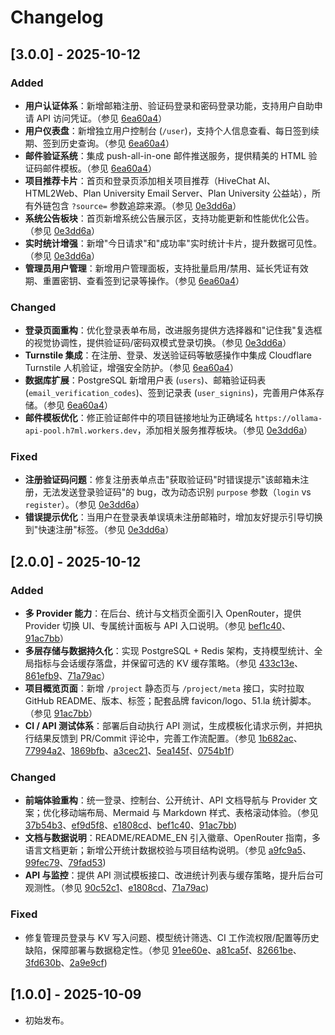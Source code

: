 # Changelog

## [3.0.0] - 2025-10-12

### Added
- **用户认证体系**：新增邮箱注册、验证码登录和密码登录功能，支持用户自助申请 API 访问凭证。（参见 [6ea60a4](https://github.com/dext7r/ollama-api-pool/commit/6ea60a4)）
- **用户仪表盘**：新增独立用户控制台 (`/user`)，支持个人信息查看、每日签到续期、签到历史查询。（参见 [6ea60a4](https://github.com/dext7r/ollama-api-pool/commit/6ea60a4)）
- **邮件验证系统**：集成 push-all-in-one 邮件推送服务，提供精美的 HTML 验证码邮件模板。（参见 [6ea60a4](https://github.com/dext7r/ollama-api-pool/commit/6ea60a4)）
- **项目推荐卡片**：首页和登录页添加相关项目推荐（HiveChat AI、HTML2Web、Plan University Email Server、Plan University 公益站），所有外链包含 `?source=` 参数追踪来源。（参见 [0e3dd6a](https://github.com/dext7r/ollama-api-pool/commit/0e3dd6a)）
- **系统公告板块**：首页新增系统公告展示区，支持功能更新和性能优化公告。（参见 [0e3dd6a](https://github.com/dext7r/ollama-api-pool/commit/0e3dd6a)）
- **实时统计增强**：新增"今日请求"和"成功率"实时统计卡片，提升数据可见性。（参见 [0e3dd6a](https://github.com/dext7r/ollama-api-pool/commit/0e3dd6a)）
- **管理员用户管理**：新增用户管理面板，支持批量启用/禁用、延长凭证有效期、重置密钥、查看签到记录等操作。（参见 [6ea60a4](https://github.com/dext7r/ollama-api-pool/commit/6ea60a4)）

### Changed
- **登录页面重构**：优化登录表单布局，改进服务提供方选择器和"记住我"复选框的视觉协调性，提供验证码/密码双模式登录切换。（参见 [0e3dd6a](https://github.com/dext7r/ollama-api-pool/commit/0e3dd6a)）
- **Turnstile 集成**：在注册、登录、发送验证码等敏感操作中集成 Cloudflare Turnstile 人机验证，增强安全防护。（参见 [6ea60a4](https://github.com/dext7r/ollama-api-pool/commit/6ea60a4)）
- **数据库扩展**：PostgreSQL 新增用户表 (`users`)、邮箱验证码表 (`email_verification_codes`)、签到记录表 (`user_signins`)，完善用户体系存储。（参见 [6ea60a4](https://github.com/dext7r/ollama-api-pool/commit/6ea60a4)）
- **邮件模板优化**：修正验证邮件中的项目链接地址为正确域名 `https://ollama-api-pool.h7ml.workers.dev`，添加相关服务推荐板块。（参见 [0e3dd6a](https://github.com/dext7r/ollama-api-pool/commit/0e3dd6a)）

### Fixed
- **注册验证码问题**：修复注册表单点击"获取验证码"时错误提示"该邮箱未注册，无法发送登录验证码"的 bug，改为动态识别 `purpose` 参数（`login` vs `register`）。（参见 [0e3dd6a](https://github.com/dext7r/ollama-api-pool/commit/0e3dd6a)）
- **错误提示优化**：当用户在登录表单误填未注册邮箱时，增加友好提示引导切换到"快速注册"标签。（参见 [0e3dd6a](https://github.com/dext7r/ollama-api-pool/commit/0e3dd6a)）

## [2.0.0] - 2025-10-12

### Added
- **多 Provider 能力**：在后台、统计与文档页全面引入 OpenRouter，提供 Provider 切换 UI、专属统计面板与 API 入口说明。（参见 [bef1c40](https://github.com/dext7r/ollama-api-pool/commit/bef1c40)、[91ac7bb](https://github.com/dext7r/ollama-api-pool/commit/91ac7bb)）
- **多层存储与数据持久化**：实现 PostgreSQL + Redis 架构，支持模型统计、全局指标与会话缓存落盘，并保留可选的 KV 缓存策略。（参见 [433c13e](https://github.com/dext7r/ollama-api-pool/commit/433c13e)、[861efb9](https://github.com/dext7r/ollama-api-pool/commit/861efb9)、[71a79ac](https://github.com/dext7r/ollama-api-pool/commit/71a79ac)）
- **项目概览页面**：新增 `/project` 静态页与 `/project/meta` 接口，实时拉取 GitHub README、版本、标签；配套品牌 favicon/logo、51.la 统计脚本。（参见 [91ac7bb](https://github.com/dext7r/ollama-api-pool/commit/91ac7bb)）
- **CI / API 测试体系**：部署后自动执行 API 测试，生成模板化请求示例，并把执行结果反馈到 PR/Commit 评论中，完善工作流配置。（参见 [1b682ac](https://github.com/dext7r/ollama-api-pool/commit/1b682ac)、[77994a2](https://github.com/dext7r/ollama-api-pool/commit/77994a2)、[1869bfb](https://github.com/dext7r/ollama-api-pool/commit/1869bfb)、[a3cec21](https://github.com/dext7r/ollama-api-pool/commit/a3cec21)、[5ea145f](https://github.com/dext7r/ollama-api-pool/commit/5ea145f)、[0754b1f](https://github.com/dext7r/ollama-api-pool/commit/0754b1f)）

### Changed
- **前端体验重构**：统一登录、控制台、公开统计、API 文档导航与 Provider 文案；优化移动端布局、Mermaid 与 Markdown 样式、表格滚动体验。（参见 [37b54b3](https://github.com/dext7r/ollama-api-pool/commit/37b54b3)、[ef9d5f8](https://github.com/dext7r/ollama-api-pool/commit/ef9d5f8)、[e1808cd](https://github.com/dext7r/ollama-api-pool/commit/e1808cd)、[bef1c40](https://github.com/dext7r/ollama-api-pool/commit/bef1c40)、[91ac7bb](https://github.com/dext7r/ollama-api-pool/commit/91ac7bb))
- **文档与数据说明**：README/README_EN 引入徽章、OpenRouter 指南，多语言文档更新；新增公开统计数据校验与项目结构说明。（参见 [a9fc9a5](https://github.com/dext7r/ollama-api-pool/commit/a9fc9a5)、[99fec79](https://github.com/dext7r/ollama-api-pool/commit/99fec79)、[79fad53](https://github.com/dext7r/ollama-api-pool/commit/79fad53))
- **API 与监控**：提供 API 测试模板接口、改进统计列表与缓存策略，提升后台可观测性。（参见 [90c52c1](https://github.com/dext7r/ollama-api-pool/commit/90c52c1)、[e1808cd](https://github.com/dext7r/ollama-api-pool/commit/e1808cd)、[71a79ac](https://github.com/dext7r/ollama-api-pool/commit/71a79ac))

### Fixed
- 修复管理员登录与 KV 写入问题、模型统计筛选、CI 工作流权限/配置等历史缺陷，保障部署与数据稳定性。（参见 [91ee60e](https://github.com/dext7r/ollama-api-pool/commit/91ee60e)、[a81ca5f](https://github.com/dext7r/ollama-api-pool/commit/a81ca5f)、[82661be](https://github.com/dext7r/ollama-api-pool/commit/82661be)、[3fd630b](https://github.com/dext7r/ollama-api-pool/commit/3fd630b)、[2a9e9cf](https://github.com/dext7r/ollama-api-pool/commit/2a9e9cf))

## [1.0.0] - 2025-10-09
- 初始发布。
